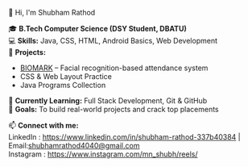 👋 Hi, I'm Shubham Rathod  

🎓 **B.Tech Computer Science (DSY Student, DBATU)**  
💻 **Skills:** Java, CSS, HTML, Android Basics, Web Development  
📌 **Projects:**  
- [BIOMARK](#) – Facial recognition-based attendance system  
- CSS & Web Layout Practice  
- Java Programs Collection  

🌱 **Currently Learning:** Full Stack Development, Git & GitHub  
🚀 **Goals:** To build real-world projects and crack top placements  

📫 **Connect with me:**  
LinkedIn : https://www.linkedin.com/in/shubham-rathod-337b40384  | Email:shubhamrathod4040@gmail.com  
Instagram : https://www.instagram.com/mn_shubh/reels/


